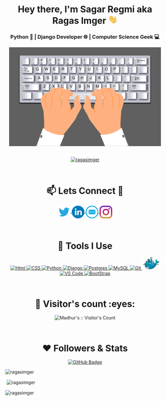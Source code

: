 <!-- ### Hi there 👋 -->
<h1 align="center">Hey there, I'm Sagar Regmi aka Ragas Imger <img src="./gif/Hi.gif" width="30px"></h1>
<h3 align="center">Python 🐍 | Django Developer 🌐 | Computer Science Geek 💻</h3>
<!-- <img align="center" src = "./gif/keyboard.gif" style="max-width:100%;" class="center" /> -->
<div align="center"><img src = "./gif/keyboard.gif" style="max-width:100%;" /></div>
<br/>
<p align="center"> <a href="https://github.com/ryo-ma/github-profile-trophy"><img src="https://github-profile-trophy.vercel.app/?username=ragasimger" alt="ragasimger" /></a> </p>
</br>

<h1 align="center">📫 Lets Connect 🤝</h1>
<p align="center">
  
  <a href="https://www.twitter.com/ragasimger/"> 
      <img align="center" alt="Twitter" height="40" width="40" src="./pngs/twitter.png" />
  </a>
  
   <a href="https://www.linkedin.com/in/ragasimger/">
      <img align="center" alt="Linkdein" height="40" width="40" src="./svgs/linkedin.svg" />
  </a>
  
  <a href="mailto:mail@ragasimger.com">
      <img align="center" alt="E-mail" height="40" width="40" src="./pngs/email.png" />
  </a>
  
  <a href="https://www.instagram.com/ragasimger/">
      <img align="center" alt="Instagram"height="40" width="40" src="./svgs/instagram.svg" />
  </a>
 </p>
 
<br/>

<h1 align="center">🚀 Tools I Use</h1>

<p align="center">
    <a href="https://www.w3.org/html/" target="_blank"> <img height="40" width="40" src="https://img.icons8.com/color/48/000000/html-5.png"/ alt="Html" title="Html"> </a>
    <a href="https://www.w3schools.com/css/" target="_blank"> <img height="40" width="40" src="https://img.icons8.com/color/48/000000/css3.png"/ alt="CSS" title="CSS"> </a>
    <a href="https://www.python.org" target="_blank"> <img height="40" width="40" src="https://img.icons8.com/color/48/000000/python.png"/ alt="Python" title="Python"> </a>
    <a href="https://www.djangoproject.com/start/" target="_blank"> <img height="40" width="40" src="https://img.icons8.com/material-outlined/48/26e07f/django.png"/ alt="Django" title="Django"> </a>
    <a href="https://www.postgresql.org/" target="_blank"> <img height="40" width="40" src="https://www.postgresql.org/media/img/about/press/elephant.png"/ alt="Postgres" title="Postgres"> </a>
    <a href="https://www.mysql.com" target="_blank"> <img height="40" width="40" src="https://img.icons8.com/color/48/000000/mysql-logo.png"/ alt="MySQL" title="MySQL"> </a>
    <a href="https://git-scm.com" target="_blank"> <img height="40" width="40" src="https://img.icons8.com/color/48/000000/git.png"/ alt="Git" title="Git"> </a>
    <a href="https://www.docker.com/" target="_blank"> <img height="40" width="55" src="./pngs/docker.png"/ alt="Docker" title="Docker"> </a>
    <a href="https://code.visualstudio.com/" target="_blank"> <img height="40" width="40" src="https://upload.wikimedia.org/wikipedia/commons/thumb/9/9a/Visual_Studio_Code_1.35_icon.svg/2048px-Visual_Studio_Code_1.35_icon.svg.png"/ alt="VS Code" title="VS Code"> </a>
    <a href="https://getbootstrap.com/" target="_blank"> <img height="40" width="50" src="https://getbootstrap.com/docs/5.2/assets/brand/bootstrap-logo-shadow.png"/ alt="BootStrap" title="BootStrap"> </a>
</p>
</br>

<h1 align="center">👯 Visitor's count :eyes:</h1>

<p align="center"><img src="https://profile-counter.glitch.me/{Madhur215}/count.svg" alt="Madhur's :: Visitor's Count" /></p>

<br/>

<h1 align="center"> ❤ Followers & Stats</h1>
<p align="center">
<a href="https://github.com/ragasimger?tab=followers"><img src="https://img.shields.io/github/followers/ragasimger?label=Followers&style=social" alt="GitHub Badge"></a>
</p>

<p><img align="left" src="https://github-readme-stats.vercel.app/api/top-langs?username=ragasimger&show_icons=true&locale=en&layout=compact" alt="ragasimger" /></p>
</br>
<p>&nbsp;<img align="center" src="https://github-readme-stats.vercel.app/api?username=ragasimger&show_icons=true&locale=en" alt="ragasimger" /></p>

<p><img align="center" src="https://github-readme-streak-stats.herokuapp.com/?user=ragasimger&" alt="ragasimger" /></p>
